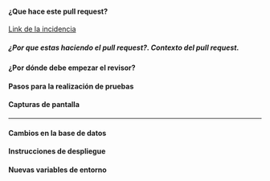 #### ¿Que hace este pull request?

[Link de la incidencia](LINK_TO_STORY)

##### ¿Por que estas haciendo el pull request?. Contexto del pull request.

#### ¿Por dónde debe empezar el revisor?

#### Pasos para la realización de pruebas

#### Capturas de pantalla

---

#### Cambios en la base de datos

#### Instrucciones de despliegue

#### Nuevas variables de entorno